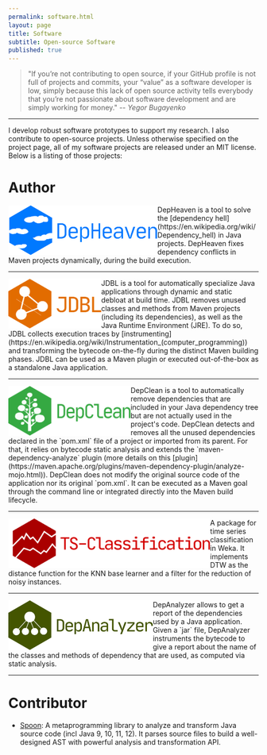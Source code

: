```yaml
---
permalink: software.html
layout: page
title: Software
subtitle: Open-source Software
published: true
---
```


> "If you’re not contributing to open source, if your GitHub profile is not full of projects and commits, your “value” as a software developer is low, simply because this lack of open source activity tells everybody that you’re not passionate about software development and are simply working for money."
> -- <cite>Yegor Bugayenko</cite>

---

I develop robust software prototypes to support my research. I also contribute to open-source projects. Unless otherwise specified on the project page, all of my software projects are released under an MIT license. Below is a listing of those projects:

# Author

<div class="software-logo">
<a href="https://github.com/castor-software/depheaven">
<img align="left" src="../img/logos/DepHeaven_logo.svg" height="100px"  alt="DepHeaven logo"/>
</a>
</div>
<a href="https://github.com/castor-software/depheaven"><i class="fab fa-github"></i></a> DepHeaven is a tool to solve the  [dependency hell](https://en.wikipedia.org/wiki/Dependency_hell) in Java projects. DepHeaven fixes dependency conflicts in Maven projects dynamically, during the build execution. 

---

<div class="software-logo">
<a href="https://github.com/castor-software/jdbl">
<img align="left" src="../img/logos/JDBL_logo.svg" height="100px"  alt="JDBL logo"/> 
</a>
</div>
<a href="https://github.com/castor-software/jdbl"><i class="fab fa-github"></i></a>  JDBL is a tool for automatically specialize Java applications through dynamic and static debloat at build time. JDBL removes unused classes and methods from Maven projects (including its dependencies), as well as the Java Runtime Environment (JRE). To do so, JDBL collects execution traces by [instrumenting](https://en.wikipedia.org/wiki/Instrumentation_(computer_programming)) and transforming the bytecode on-the-fly during the distinct Maven building phases. JDBL can be used as a Maven plugin or executed out-of-the-box as a standalone Java application. 

---

<div class="software-logo">
<a href="https://github.com/castor-software/depclean">
<img align="left" src="../img/logos/DepClean_logo.svg" height="100px"  alt="DepClean logo"/>
</a>
</div>
<a href="https://github.com/castor-software/depclean"><i class="fab fa-github"></i></a> DepClean is a tool to automatically remove dependencies that are included in your Java dependency tree but are not actually used in the project's code. DepClean detects and removes all the unused dependencies declared in the `pom.xml` file of a project or imported from its parent. For that, it relies on bytecode static analysis and extends the `maven-dependency-analyze` plugin (more details on this [plugin](https://maven.apache.org/plugins/maven-dependency-plugin/analyze-mojo.html)). DepClean does not modify the original source code of the application nor its original `pom.xml`. It can be executed as a Maven goal through the command line or integrated directly into the Maven build lifecycle. 

---

<div class="software-logo">
<a href="https://github.com/cesarsotovalero/time-series-classification">
<img align="left" src="../img/logos/TS-Classification_logo.svg" height="100px"  alt="TS-Classification logo"/>
</a>
</div>
<a href="https://github.com/cesarsotovalero/time-series-classification"><i class="fab fa-github"></i></a> A package for time series classification in Weka. It implements DTW as the distance function for the KNN base learner and a filter for the reduction of noisy instances. 

---
<div class="software-logo">
<a href="https://github.com/castor-software/dep-analyzer">
<img align="left" src="../img/logos/DepAnalyzer_logo.svg" height="100px"  alt="DepAnalyzer logo"/>
</a>
</div>
<a href="https://github.com/castor-software/dep-analyzer"><i class="fab fa-github"></i></a> DepAnalyzer allows to get a report of the dependencies used by a Java application. Given a `jar` file, DepAnalyzer instruments the bytecode to give a report about the name of the classes and methods of dependency that are used, as computed via static analysis.

---
 
# Contributor 

- <a href="https://github.com/INRIA/spoon"><i class="fab fa-github"></i></a> [Spoon](https://github.com/INRIA/spoon): A metaprogramming library to analyze and transform Java source code (incl Java 9, 10, 11, 12). It parses source files to build a well-designed AST with powerful analysis and transformation API.

<!--
- [Dependency-Track](https://github.com/DependencyTrack/dependency-track)
-->

